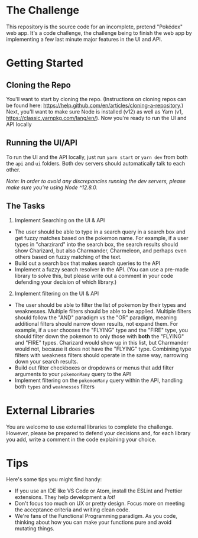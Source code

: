 # The Challenge

This repository is the source code for an incomplete, pretend "Pokédex" web app. It's a code challenge, the challenge being to finish the web app by implementing a few last minute major features in the UI and API.

# Getting Started

## Cloning the Repo

You'll want to start by cloning the repo. (Instructions on cloning repos can be found here: https://help.github.com/en/articles/cloning-a-repository.) Next, you'll want to make sure Node is installed (v12) as well as Yarn (v1, https://classic.yarnpkg.com/lang/en/). Now you're ready to run the UI and API locally

## Running the UI/API

To run the UI and the API locally, just run `yarn start` or `yarn dev` from both the `api` and `ui` folders. Both dev servers should automatically talk to each other.

_Note: In order to avoid any discrepancies running the dev servers, please make sure you're using Node ^12.8.0._

## The Tasks

1. Implement Searching on the UI & API

- The user should be able to type in a search query in a search box and get fuzzy matches based on the pokemon name. For example, if a user types in "charzirard" into the search box, the search results should show Charizard, but also Charmander, Charmeleon, and perhaps even others based on fuzzy matching of the text.
- Build out a search box that makes search queries to the API
- Implement a fuzzy search resolver in the API. (You can use a pre-made library to solve this, but please write out a comment in your code defending your decision of which library.)

2. Implement filtering on the UI & API

- The user should be able to filter the list of pokemon by their types and weaknesses. Multiple filters should be able to be applied. Multiple filters should follow the "AND" paradigm vs the "OR" paradigm, meaning additional filters should narrow down results, not expand them. For example, if a user chooses the "FLYING" type and the "FIRE" type, you should filter down the pokemon to only those with **both** the "FLYING" and "FIRE" types. Charizard would show up in this list, but Charmander would not, because it does not have the "FLYING" type. Combining type filters with weakness filters should operate in the same way, narrowing down your search results.
- Build out filter checkboxes or dropdowns or menus that add filter arguments to your `pokemonMany` query to the API
- Implement filtering on the `pokemonMany` query within the API, handling both `types` and `weaknesses` filters

# External Libraries

You are welcome to use external libraries to complete the challenge. However, please be prepared to defend your decisions and, for each library you add, write a comment in the code explaining your choice. 

# Tips

Here's some tips you might find handy:

- If you use an IDE like VS Code or Atom, install the ESLint and Prettier extensions. They help development a _lot!_
- Don't focus too much on UX or pretty design. Focus more on meeting the acceptance criteria and writing clean code.
- We're fans of the Functional Programming paradigm. As you code, thinking about how you can make your functions pure and avoid mutating things.
